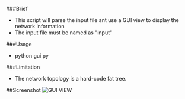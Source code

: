 ###Brief
- This script will parse the input file ant use a GUI view to display the network information
- The input file must be named as "input"

###Usage
- python gui.py

###Limitation
- The network topology is a hard-code fat tree.

##Screenshot
![GUI VIEW](http://goo.gl/aaCBP9)
